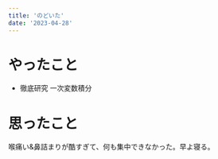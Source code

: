 ```yaml
---
title: 'のどいた'
date: '2023-04-28'
---
```


# やったこと

- 徹底研究 一次変数積分

# 思ったこと


喉痛い&鼻詰まりが酷すぎて、何も集中できなかった。早よ寝る。


